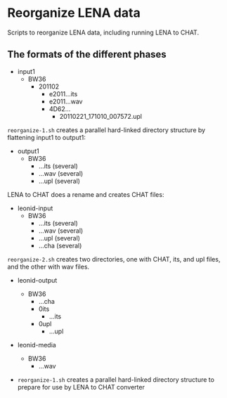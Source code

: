 # Reorganize LENA data

Scripts to reorganize LENA data, including running LENA to CHAT.

## The formats of the different phases

- input1
    - BW36
        - 201102
            - e2011...its
            - e2011...wav
            - 4D62...
                - 20110221_171010_007572.upl

`reorganize-1.sh` creates a parallel hard-linked directory structure
by flattening input1 to output1:

- output1
    - BW36
        - ...its (several)
        - ...wav (several)
        - ...upl (several)

LENA to CHAT does a rename and creates CHAT files:

- leonid-input
    - BW36
        - ...its (several)
        - ...wav (several)
        - ...upl (several)
        - ...cha (several)

`reorganize-2.sh` creates two directories, one with CHAT, its, and upl
files, and the other with wav files.

- leonid-output
    - BW36
        - ...cha
        - 0its
            - ...its
        - 0upl
            - ...upl

- leonid-media
    - BW36
        - ...wav

- `reorganize-1.sh` creates a parallel hard-linked directory structure to prepare for use by LENA to CHAT converter

